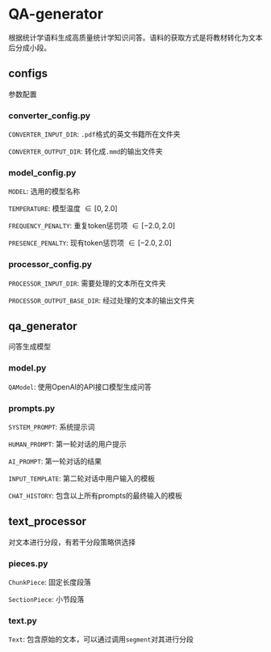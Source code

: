 # QA-generator

根据统计学语料生成高质量统计学知识问答。语料的获取方式是将教材转化为文本后分成小段。

## configs

参数配置

### converter_config.py

`CONVERTER_INPUT_DIR`: $\texttt{.pdf}$格式的英文书籍所在文件夹

`CONVERTER_OUTPUT_DIR`: 转化成$\texttt{.mmd}$的输出文件夹

### model_config.py

`MODEL`: 选用的模型名称

`TEMPERATURE`: 模型温度 $\in [0, 2.0]$

`FREQUENCY_PENALTY`: 重复token惩罚项 $\in [-2.0, 2.0]$

`PRESENCE_PENALTY`: 现有token惩罚项 $\in [-2.0, 2.0]$


### processor_config.py

`PROCESSOR_INPUT_DIR`: 需要处理的文本所在文件夹

`PROCESSOR_OUTPUT_BASE_DIR`: 经过处理的文本的输出文件夹

## qa_generator

问答生成模型

### model.py

`QAModel`: 使用OpenAI的API接口模型生成问答

### prompts.py

`SYSTEM_PROMPT`: 系统提示词

`HUMAN_PROMPT`: 第一轮对话的用户提示

`AI_PROMPT`: 第一轮对话的结果

`INPUT_TEMPLATE`: 第二轮对话中用户输入的模板

`CHAT_HISTORY`: 包含以上所有prompts的最终输入的模板

## text_processor

对文本进行分段，有若干分段策略供选择

### pieces.py

`ChunkPiece`: 固定长度段落

`SectionPiece`: 小节段落

### text.py

`Text`: 包含原始的文本，可以通过调用`segment`对其进行分段




